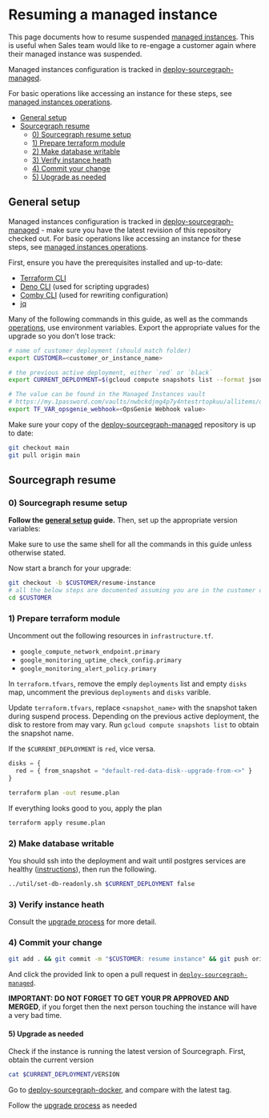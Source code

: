 # Resuming a managed instance

This page documents how to resume suspended [managed instances](./index.md). This is useful when Sales team would like to re-engage a customer again where their managed instance was suspended.

Managed instances configuration is tracked in [deploy-sourcegraph-managed].

For basic operations like accessing an instance for these steps, see [managed instances operations](operations.md).

- [General setup](#general-setup)
- [Sourcegraph resume](#sourcegraph-resume)
  - [0) Sourcegraph resume setup](#0-sourcegraph-resume-setup)
  - [1) Prepare terraform module](#1-prepare-terraform-module)
  - [2) Make database writable](#2-make-database-writable)
  - [3) Verify instance heath](#3-verify-instance-heath)
  - [4) Commit your change](#4-commit-your-change)
  - [5) Upgrade as needed](#5-upgrade-as-needed)

## General setup

Managed instances configuration is tracked in [deploy-sourcegraph-managed] - make sure you have the latest revision of this repository checked out. For basic operations like accessing an instance for these steps, see [managed instances operations](operations.md).

First, ensure you have the prerequisites installed and up-to-date:

- [Terraform CLI](https://www.terraform.io/)
- [Deno CLI](https://deno.land/) (used for scripting upgrades)
- [Comby CLI](https://comby.dev/) (used for rewriting configuration)
- [jq](https://stedolan.github.io/jq/)

Many of the following commands in this guide, as well as the commands [operations](./operations.md), use environment variables. Export the appropriate values for the upgrade so you don't lose track:

```sh
# name of customer deployment (should match folder)
export CUSTOMER=<customer_or_instance_name>

# the previous active deployment, either `red` or `black`
export CURRENT_DEPLOYMENT=$(gcloud compute snapshots list --format json --sort-by '~creationTimestamp' --limit 1 | jq -r '.[0].name' | awk -F: '{ if ($1 ~ "-red-") {print "red"} else {print "black"} }')

# The value can be found in the Managed Instances vault
# https://my.1password.com/vaults/nwbckdjmg4p7y4ntestrtopkuu/allitems/d64bhllfw4wyybqnd4c3wvca2m
export TF_VAR_opsgenie_webhook=<OpsGenie Webhook value>
```

Make sure your copy of the [deploy-sourcegraph-managed]() repository is up to date:

```sh
git checkout main
git pull origin main
```

## Sourcegraph resume

### 0) Sourcegraph resume setup

**Follow the [general setup](#general-setup) guide.** Then, set up the appropriate version variables:

Make sure to use the same shell for all the commands in this guide unless otherwise stated.

Now start a branch for your upgrade:

```sh
git checkout -b $CUSTOMER/resume-instance
# all the below steps are documented assuming you are in the customer deployment directory
cd $CUSTOMER
```

### 1) Prepare terraform module

Uncomment out the following resources in `infrastructure.tf`.

- `google_compute_network_endpoint.primary`
- `google_monitoring_uptime_check_config.primary`
- `google_monitoring_alert_policy.primary`

In `terraform.tfvars`, remove the emply `deployments` list and empty `disks` map, uncomment the previous `deployments` and `disks` varible.

Update `terraform.tfvars`, replace `<snapshot_name>` with the snapshot taken during suspend process. Depending on the previous active deployment, the disk to restore from may vary. Run `gcloud compute snapshots list` to obtain the snapshot name.

If the `$CURRENT_DEPLOYMENT` is `red`, vice versa.

```tf
disks = {
  red = { from_snapshot = "default-red-data-disk--upgrade-from-<>" }
}
```

```sh
terraform plan -out resume.plan
```

If everything looks good to you, apply the plan

```sh
terraform apply resume.plan
```

### 2) Make database writable

You should ssh into the deployment and wait until postgres services are healthy ([instructions](operations.md#ssh-access)), then run the following.

```sh
../util/set-db-readonly.sh $CURRENT_DEPLOYMENT false
```

### 3) Verify instance heath

Consult the [upgrade process](upgrade_process.md#8-confirm-instance-health) for more detail.

### 4) Commit your change

```sh
git add . && git commit -m "$CUSTOMER: resume instance" && git push origin HEAD
```

And click the provided link to open a pull request in [`deploy-sourcegraph-managed`](https://github.com/sourcegraph/deploy-sourcegraph-managed).

**IMPORTANT: DO NOT FORGET TO GET YOUR PR APPROVED AND MERGED**, if you forget then the next person touching the instance will have a very bad time.

#### 5) Upgrade as needed

Check if the instance is running the latest version of Sourcegraph. First, obtain the current version

```sh
cat $CURRENT_DEPLOYMENT/VERSION
```

Go to [deploy-sourcegraph-docker], and compare with the latest tag.

Follow the [upgrade process](./upgrade_process.md) as needed

[deploy-sourcegraph-managed]: https://github.com/sourcegraph/deploy-sourcegraph-managed
[deploy-sourcegraph-docker]: https://github.com/sourcegraph/deploy-sourcegraph-docker/tags
